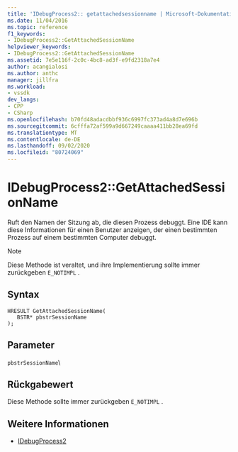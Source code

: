 ```yaml
---
title: 'IDebugProcess2:: getattachedsessionname | Microsoft-Dokumentation'
ms.date: 11/04/2016
ms.topic: reference
f1_keywords:
- IDebugProcess2::GetAttachedSessionName
helpviewer_keywords:
- IDebugProcess2::GetAttachedSessionName
ms.assetid: 7e5e116f-2c0c-4bc8-ad3f-e9fd2318a7e4
author: acangialosi
ms.author: anthc
manager: jillfra
ms.workload:
- vssdk
dev_langs:
- CPP
- CSharp
ms.openlocfilehash: b70fd48adacdbbf936c6997fc373ad4a8d7e696b
ms.sourcegitcommit: 6cfffa72af599a9d667249caaaa411bb28ea69fd
ms.translationtype: MT
ms.contentlocale: de-DE
ms.lasthandoff: 09/02/2020
ms.locfileid: "80724069"
---
```

# <a name="idebugprocess2getattachedsessionname"></a>IDebugProcess2::GetAttachedSessionName
Ruft den Namen der Sitzung ab, die diesen Prozess debuggt. Eine IDE kann diese Informationen für einen Benutzer anzeigen, der einen bestimmten Prozess auf einem bestimmten Computer debuggt.

> [!NOTE]
> Diese Methode ist veraltet, und ihre Implementierung sollte immer zurückgeben `E_NOTIMPL` .

## <a name="syntax"></a>Syntax

```
HRESULT GetAttachedSessionName(
   BSTR* pbstrSessionName
);
```

## <a name="parameters"></a>Parameter
`pbstrSessionName`\

## <a name="return-value"></a>Rückgabewert
 Diese Methode sollte immer zurückgeben `E_NOTIMPL` .

## <a name="see-also"></a>Weitere Informationen
- [IDebugProcess2](../../../extensibility/debugger/reference/idebugprocess2.md)
